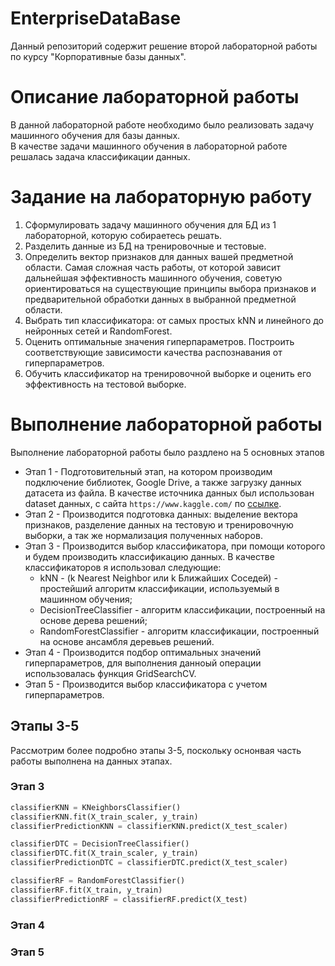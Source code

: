 # EnterpriseDataBase

Данный репозиторий содержит решение второй лабораторной работы по курсу "Корпоративные базы данных".


# Описание лабораторной работы

В данной лабораторной работе необходимо было реализовать задачу машинного обучения для базы данных.<br>В качестве задачи машинного обучения в лабораторной работе решалась задача классификации данных.

# Задание на лабораторную работу

1. Сформулировать задачу машинного обучения для БД из 1 лабораторной, которую собираетесь решать.
2. Разделить данные из БД на тренировочные и тестовые.
3. Определить вектор признаков для данных вашей предметной области. Самая сложная часть работы, от которой зависит дальнейшая эффективность машинного обучения, советую ориентироваться на существующие принципы выбора признаков и предварительной обработки данных в выбранной предметной области.
4. Выбрать тип классификатора: от самых простых kNN и линейного до нейронных сетей и RandomForest.
5. Оценить оптимальные значения гиперпараметров. Построить соответствующие зависимости качества распознавания от гиперпараметров.
6. Обучить классификатор на тренировочной выборке и оценить его эффективность на тестовой выборке.

# Выполнение лабораторной работы
Выполнение лабораторной работы было раздлено на 5 основных этапов
* Этап 1 - Подготовительный этап, на котором производим подключение библиотек, Google Drive, а также загрузку данных датасета из файла.
    В качестве источника данных был использован dataset данных, с сайта  `https://www.kaggle.com/` по [ссылке](https://www.kaggle.com/datasets/pritsheta/diabetes-dataset).
* Этап 2 - Производится подготовка данных: выделение вектора признаков, разделение данных на тестовую и тренировочную выборки, а так же нормализация полученных наборов.
* Этап 3 - Производится выбор классификатора, при помощи которого и будем производить классификацию данных. В качестве классификаторов я использовал следующие:
    + kNN - (k Nearest Neighbor или k Ближайших Соседей) - простейший алгоритм классификации, используемый в машинном обучения;
    + DecisionTreeClassifier - алгоритм классификации, построенный на основе дерева решений;
    + RandomForestClassifier - алгоритм классификации, построенный на основе ансамбля деревьев решений.
* Этап 4 - Производится подбор оптимальных значений гиперпараметров, для выполнения данноый операции использовалась функция GridSearchCV.
* Этап 5 - Производится выбор классификатора с учетом гиперпараметров.

## Этапы 3-5
Рассмотрим более подробно этапы 3-5, поскольку оснонвая часть работы выполнена на данных этапах.
### Этап 3


```python
classifierKNN = KNeighborsClassifier()
classifierKNN.fit(X_train_scaler, y_train)
classifierPredictionKNN = classifierKNN.predict(X_test_scaler)
```

```python
classifierDTC = DecisionTreeClassifier()
classifierDTC.fit(X_train_scaler, y_train)
classifierPredictionDTC = classifierDTC.predict(X_test_scaler)
```

```python
classifierRF = RandomForestClassifier()
classifierRF.fit(X_train, y_train)
classifierPredictionRF = classifierRF.predict(X_test)
```

### Этап 4

### Этап 5

